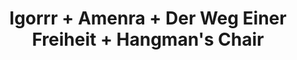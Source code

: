 ---
layout: post
category: concert
title: Igorrr + Amenra + Der Weg Einer Freiheit + Hangman's Chair
artists: 
- Igorrr
- Amenra
- Der Weg Einer Freiheit
- Hangman's Chair
place: 
- Salle Pleyel
country: France
city: Paris
---